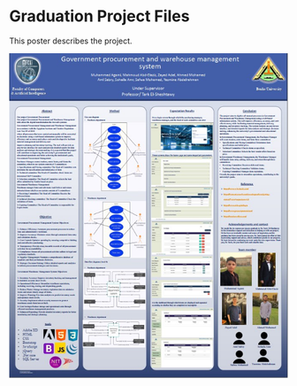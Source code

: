 # Graduation Project Files

This poster describes the project.

<img src="https://github.com/MuhammadAgami/Graduation-Project/blob/main/poster.jpg">
